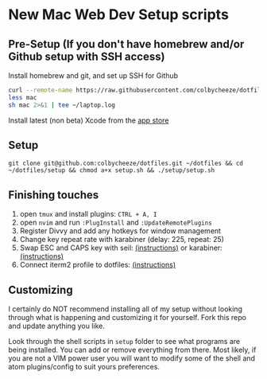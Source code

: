 # New Mac Web Dev Setup scripts

## Pre-Setup (If you don't have homebrew and/or Github setup with SSH access)
Install homebrew and git, and set up SSH for Github
```bash
curl --remote-name https://raw.githubusercontent.com/colbycheeze/dotfiles/master/setup/pre-setup.sh
less mac
sh mac 2>&1 | tee ~/laptop.log
```
Install latest (non beta) Xcode from the [app store](https://developer.apple.com/xcode/downloads/)

## Setup
   `git clone git@github.com:colbycheeze/dotfiles.git ~/dotfiles && cd ~/dotfiles/setup && chmod a+x setup.sh && ./setup/setup.sh`

## Finishing touches
  1. open `tmux` and install plugins: `CTRL + A, I`
  1. open `nvim` and run `:PlugInstall` and `:UpdateRemotePlugins`
  1. Register Divvy and add any hotkeys for window management
  1. Change key repeat rate with karabiner (delay: 225, repeat: 25)
  1. Swap ESC and CAPS key with seil: [(instructions)](http://stackoverflow.com/a/8437594) or
     karabiner: [(instructions)](https://cl.ly/1841320I2H3V)
  1. Connect iterm2 profile to dotfiles: [(instructions)](http://stackoverflow.com/a/25122646/4298624)

## Customizing
I certainly do NOT recommend installing all of my setup without looking through what is happening and customizing it for yourself. Fork this repo and update anything you like.

Look through the shell scripts  in `setup` folder to see what programs are being installed. You can add or remove everything from there. Most likely, if you are not a VIM power user you will want to modify some of the shell and atom plugins/config to suit yours preferences.
